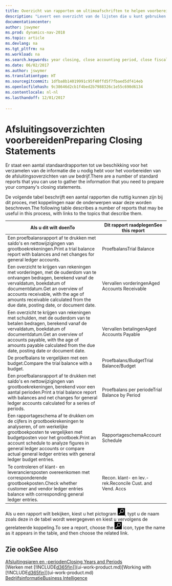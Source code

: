 ```yaml
---
title: Overzicht van rapporten om ultimoafschriften te helpen voorbereiden
description: "Levert een overzicht van de lijsten die u kunt gebruiken om gegevens te verzamelen om de ultimoafschriften van uw bedrijf voor te bereiden wanneer het financiële jaar wordt gesloten."
documentationcenter: 
author: jswymer
ms.prod: dynamics-nav-2018
ms.topic: article
ms.devlang: na
ms.tgt_pltfrm: na
ms.workload: na
ms.search.keywords: year closing, close accounting period, close fiscal year, aging, creditor payments, vendor payments, assets, liabilities, equity, analysis, reporting, financial report, business intelligence, BI, Power Bi, KPI
ms.date: 06/02/2017
ms.author: jswymer
ms.translationtype: HT
ms.sourcegitcommit: 1dfba8b14019991c95f40ffd5f7fbaed5df414eb
ms.openlocfilehash: 9c38646d2cb1f4bed2b7988326c1e55c690d6134
ms.contentlocale: nl-nl
ms.lasthandoff: 12/01/2017

---
```

# <a name="preparing-closing-statements"></a><span data-ttu-id="d74d8-103">Afsluitingsoverzichten voorbereiden</span><span class="sxs-lookup"><span data-stu-id="d74d8-103">Preparing Closing Statements</span></span>
<span data-ttu-id="d74d8-104">Er staat een aantal standaardrapporten tot uw beschikking voor het verzamelen van de informatie die u nodig hebt voor het voorbereiden van de afsluitingsoverzichten van uw bedrijf.</span><span class="sxs-lookup"><span data-stu-id="d74d8-104">There are a number of standard reports that you can use to gather the information that you need to prepare your company's closing statements.</span></span>

<span data-ttu-id="d74d8-105">De volgende tabel beschrijft een aantal rapporten die nuttig kunnen zijn bij dit proces, met koppelingen naar de onderwerpen waar deze worden beschreven.</span><span class="sxs-lookup"><span data-stu-id="d74d8-105">The following table describes a number of reports that may be useful in this process, with links to the topics that describe them.</span></span>

| <span data-ttu-id="d74d8-106">Als u dit wilt doen</span><span class="sxs-lookup"><span data-stu-id="d74d8-106">To</span></span> | <span data-ttu-id="d74d8-107">Dit rapport raadplegen</span><span class="sxs-lookup"><span data-stu-id="d74d8-107">See this report</span></span> |
| --- | --- |
| <span data-ttu-id="d74d8-108">Een proefbalansrapport af te drukken met saldo's en nettowijzigingen van grootboekrekeningen.</span><span class="sxs-lookup"><span data-stu-id="d74d8-108">Print a trial balance report with balances and net changes for general ledger accounts.</span></span> |<span data-ttu-id="d74d8-109">Proefbalans</span><span class="sxs-lookup"><span data-stu-id="d74d8-109">Trial Balance</span></span> |
| <span data-ttu-id="d74d8-110">Een overzicht te krijgen van rekeningen met vorderingen, met de ouderdom van te ontvangen bedragen, berekend vanaf de vervaldatum, boekdatum of documentdatum.</span><span class="sxs-lookup"><span data-stu-id="d74d8-110">Get an overview of accounts receivable, with the age of amounts receivable calculated from the due date, posting date, or document date.</span></span> |<span data-ttu-id="d74d8-111">Vervallen vorderingen</span><span class="sxs-lookup"><span data-stu-id="d74d8-111">Aged Accounts Receivable</span></span> |
| <span data-ttu-id="d74d8-112">Een overzicht te krijgen van rekeningen met schulden, met de ouderdom van te betalen bedragen, berekend vanaf de vervaldatum, boekdatum of documentdatum.</span><span class="sxs-lookup"><span data-stu-id="d74d8-112">Get an overview of accounts payable, with the age of amounts payable calculated from the due date, posting date or document date.</span></span> |<span data-ttu-id="d74d8-113">Vervallen betalingen</span><span class="sxs-lookup"><span data-stu-id="d74d8-113">Aged Accounts Payable</span></span> |
| <span data-ttu-id="d74d8-114">De proefbalans te vergelijken met een budget.</span><span class="sxs-lookup"><span data-stu-id="d74d8-114">Compare the trial balance with a budget.</span></span> |<span data-ttu-id="d74d8-115">Proefbalans/Budget</span><span class="sxs-lookup"><span data-stu-id="d74d8-115">Trial Balance/Budget</span></span> |
| <span data-ttu-id="d74d8-116">Een proefbalansrapport af te drukken met saldo's en nettowijzigingen van grootboekrekeningen, berekend voor een aantal perioden.</span><span class="sxs-lookup"><span data-stu-id="d74d8-116">Print a trial balance report with balances and net changes for general ledger accounts calculated for a series of periods.</span></span> |<span data-ttu-id="d74d8-117">Proefbalans per periode</span><span class="sxs-lookup"><span data-stu-id="d74d8-117">Trial Balance by Period</span></span> |
| <span data-ttu-id="d74d8-118">Een rapportageschema af te drukken om de cijfers in grootboekrekeningen te analyseren, of om werkelijke grootboekposten te vergelijken met budgetposten voor het grootboek.</span><span class="sxs-lookup"><span data-stu-id="d74d8-118">Print an account schedule to analyze figures in general ledger accounts or compare actual general ledger entries with general ledger budget entries.</span></span> |<span data-ttu-id="d74d8-119">Rapportageschema</span><span class="sxs-lookup"><span data-stu-id="d74d8-119">Account Schedule</span></span> |
| <span data-ttu-id="d74d8-120">Te controleren of klant- en leveranciersposten overeenkomen met corresponderende grootboekposten.</span><span class="sxs-lookup"><span data-stu-id="d74d8-120">Check whether customer and vendor ledger entries balance with corresponding general ledger entries.</span></span> |<span data-ttu-id="d74d8-121">Recon. klant- en lev.-rek.</span><span class="sxs-lookup"><span data-stu-id="d74d8-121">Reconcile Cust. and Vend. Accs</span></span> |

<span data-ttu-id="d74d8-122">Als u een rapport wilt bekijken, kiest u het pictogram ![Zoeken naar pagina of rapport](media/ui-search/search_small.png "pictogram Zoeken naar pagina of rapport"), typt u de naam zoals deze in de tabel wordt weergegeven en kiest u vervolgens de gerelateerde koppeling.</span><span class="sxs-lookup"><span data-stu-id="d74d8-122">To see a report, choose the ![Search for Page or Report](media/ui-search/search_small.png "Search for Page or Report icon") icon, type the name as it appears in the table, and then choose the related link.</span></span>

## <a name="see-also"></a><span data-ttu-id="d74d8-123">Zie ook</span><span class="sxs-lookup"><span data-stu-id="d74d8-123">See Also</span></span>
[<span data-ttu-id="d74d8-124">Afsluitingsjaren en -perioden</span><span class="sxs-lookup"><span data-stu-id="d74d8-124">Closing Years and Periods</span></span>](year-close-years-periods.md)  
<span data-ttu-id="d74d8-125">[Werken met [!INCLUDE[d365fin](includes/d365fin_md.md)]](ui-work-product.md)</span><span class="sxs-lookup"><span data-stu-id="d74d8-125">[Working with [!INCLUDE[d365fin](includes/d365fin_md.md)]](ui-work-product.md)</span></span>  
[<span data-ttu-id="d74d8-126">Bedrijfsinformatie</span><span class="sxs-lookup"><span data-stu-id="d74d8-126">Business Intelligence</span></span>](bi.md)

